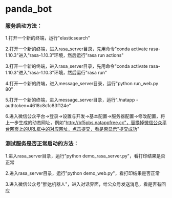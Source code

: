 # panda_bot

### 服务启动方法：

1.打开一个新的终端，运行"elasticsearch"

2.打开一个新的终端，进入rasa_server目录，先用命令"conda activate rasa-1.10.3"进入"rasa-1.10.3"环境，然后运行"rasa run actions"

3.打开一个新的终端，进入rasa_server目录，先用命令"conda activate rasa-1.10.3"进入"rasa-1.10.3"环境，然后运行"rasa run"

4.打开一个新的终端，进入message_server目录，运行"python run_web.py 80"

5.打开一个新的终端，进入message_server目录，运行"./natapp -authtoken=4618c8c1c83f124e"

6.进入微信公众平台->登录->设置与开发->基本配置->服务器配置->修改配置，将上一步生成的动态网址，例如"http://bf5pbs.natappfree.cc"，替换掉微信公众平台网页上的URL框中的对应网址，点击提交，看是否显示"提交成功"

### 测试服务是否正常启动的方法：

1.进入rasa_server目录，运行"python demo_rasa_server.py"，看打印结果是否正常

2.进入rasa_server目录，运行"python demo_web.py"，看打印结果是否正常

3.进入微信公众号"胖达机器人"，进入对话界面，给公众号发送消息，看是否有回应

